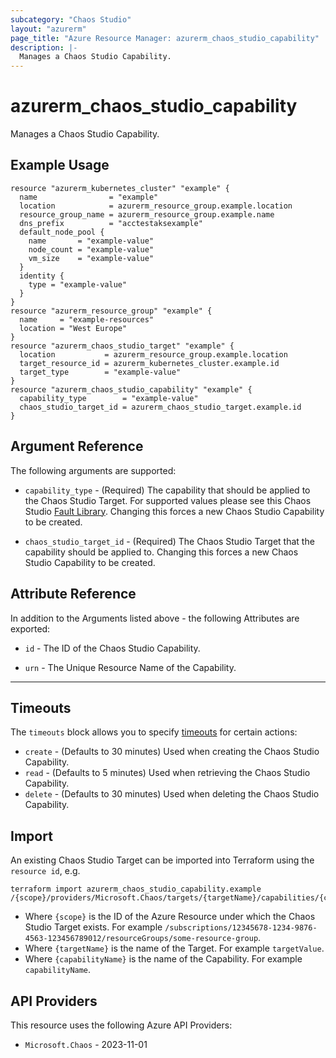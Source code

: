 ```yaml
---
subcategory: "Chaos Studio"
layout: "azurerm"
page_title: "Azure Resource Manager: azurerm_chaos_studio_capability"
description: |-
  Manages a Chaos Studio Capability.
---
```


# azurerm_chaos_studio_capability

Manages a Chaos Studio Capability.

## Example Usage

```hcl
resource "azurerm_kubernetes_cluster" "example" {
  name                = "example"
  location            = azurerm_resource_group.example.location
  resource_group_name = azurerm_resource_group.example.name
  dns_prefix          = "acctestaksexample"
  default_node_pool {
    name       = "example-value"
    node_count = "example-value"
    vm_size    = "example-value"
  }
  identity {
    type = "example-value"
  }
}
resource "azurerm_resource_group" "example" {
  name     = "example-resources"
  location = "West Europe"
}
resource "azurerm_chaos_studio_target" "example" {
  location           = azurerm_resource_group.example.location
  target_resource_id = azurerm_kubernetes_cluster.example.id
  target_type        = "example-value"
}
resource "azurerm_chaos_studio_capability" "example" {
  capability_type        = "example-value"
  chaos_studio_target_id = azurerm_chaos_studio_target.example.id
}
```

## Argument Reference

The following arguments are supported:

* `capability_type` - (Required) The capability that should be applied to the Chaos Studio Target. For supported values please see this Chaos Studio [Fault Library](https://learn.microsoft.com/azure/chaos-studio/chaos-studio-fault-library). Changing this forces a new Chaos Studio Capability to be created.

* `chaos_studio_target_id` - (Required) The Chaos Studio Target that the capability should be applied to. Changing this forces a new Chaos Studio Capability to be created.

## Attribute Reference

In addition to the Arguments listed above - the following Attributes are exported:

* `id` - The ID of the Chaos Studio Capability.

* `urn` - The Unique Resource Name of the Capability.

---


## Timeouts

The `timeouts` block allows you to specify [timeouts](https://developer.hashicorp.com/terraform/language/resources/configure#define-operation-timeouts) for certain actions:

* `create` - (Defaults to 30 minutes) Used when creating the Chaos Studio Capability.
* `read` - (Defaults to 5 minutes) Used when retrieving the Chaos Studio Capability.
* `delete` - (Defaults to 30 minutes) Used when deleting the Chaos Studio Capability.

## Import

An existing Chaos Studio Target can be imported into Terraform using the `resource id`, e.g.

```shell
terraform import azurerm_chaos_studio_capability.example /{scope}/providers/Microsoft.Chaos/targets/{targetName}/capabilities/{capabilityName}
```

* Where `{scope}` is the ID of the Azure Resource under which the Chaos Studio Target exists. For example `/subscriptions/12345678-1234-9876-4563-123456789012/resourceGroups/some-resource-group`.
* Where `{targetName}` is the name of the Target. For example `targetValue`.
* Where `{capabilityName}` is the name of the Capability. For example `capabilityName`.

## API Providers
<!-- This section is generated, changes will be overwritten -->
This resource uses the following Azure API Providers:

* `Microsoft.Chaos` - 2023-11-01
